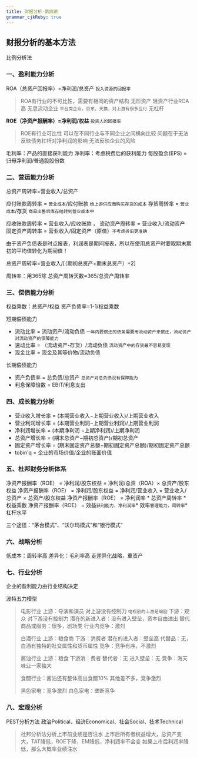 ```yaml
---
title: 财报分析·第四讲
grammar_cjkRuby: true
---
```

## 财报分析的基本方法
比例分析法
### 一、盈利能力分析

ROA（总资产回报率）=净利润/总资产 `投入资源的回报率`
>ROA有行业的不可比性，需要有相同的资产结构
>无形资产 轻资产行业ROA高
>无息流动企业 `平台类企业，京东、天猫，对上游有很多应付`
>无杠杆


**ROE（净资产报酬率）=净利润/权益** `投资人的回报率`
>ROE有行业可比性
>可以在不同行业与不同企业之间横向比较
 问题在于无法反映债务杠杆对净利润的影响 无法反映企业的风险

毛利率：产品的直接获利能力
净利率：考虑税费后的获利能力
每股盈余(EPS) =归母净利润/普通股股份数

### 二、营运能力分析

总资产周转率=营业收入/总资产

应付账款周转率 = `营业成本`/应付账款 `给上游供应商购买存货的成本`
存货周转率 = `营业成本`/存货 `商品出售后库存结转到营业成本中`

应收账款周转率 = 营业收入/应收账款 ，
流动资产周转率 = 营业收入/流动资产 
固定资产周转率 = 营业收入/固定资产（原值）`不考虑折旧更准确`

由于资产负债表是时点报表，利润表是期间报表，所以在使用总资产时要取期末期初的平均值转化为期间值！

总资产周转率=营业收入/[（期初总资产+期末总资产）÷2]

周转率：用365除
总资产周转天数=365/总资产周转率

### 三、偿债能力分析

权益乘数：总资产/权益
资产负债率=1-1/权益乘数

短期偿债能力
- 流动比率 = 流动资产/流动负债 `一年内要偿还的债务需要用流动资产来偿还，流动资产对流动资产的保障能力`
- 速动比率 = （流动资产-存货）/流动负债 `流动资产中的存货最不容易变现` 
- 现金比率 = 现金及其等价物/流动负债

长期偿债能力
- 资产负债率 = 总负债/总资产 `总资产对总负债没有保障能力`
- 利息保障倍数 = EBIT/利息支出

### 四、成长能力分析
- 营业收入增长率 = (本期营业收入−上期营业收入)/上期营业收入
- 营业利润增长率 = (本期营业利润−上期营业利润)/上期营业利润
- 净利润增长率 = (本期净利润 −上期净利润)/上期净利润
- 总资产增长率 = (期末总资产−期初总资产)/期初总资产
- 固定资产增长率 = (期末固定资产总额−期初固定资产总额)/期初固定资产总额
- tobin'q = 企业的市场价值/企业的账面价值

### 五、杜邦财务分析体系
净资产报酬率（ROE） = 净利润/股东权益 = 净利润/总资（ROA）× 总资产/股东权益
净资产报酬率（ROE） = 净利润/股东权益 = 净利润/营业收入 × 营业收入/总资产 × 总资产/股东权益
净资产报酬率（ROE） = 净利润率 * 总资产周转率 * 权益乘数
净资产报酬率（ROE） = 效益`获利能力，净利润率`* 效率`管理能力，周转率`* 杠杆水平

三个途径：“茅台模式”、“沃尔玛模式”和“银行模式”

### 六、战略分析
低成本：周转率高
差异化：毛利率高 走差异化战略，重资产

### 七、行业分析
企业的盈利能力由行业结构决定

波特五力模型

>电影行业
>上游：导演和演员 对上游没有控制力  `电视剧的上游是编剧`
>下游：观众 对下游没有控制力
>潜在的新进入者：没有进入壁垒，资本自由进出
>替代商品或服务：很多，剧场类
>行业内竞争：激烈
>
>白酒行业
>上游：粮食商
>下游：消费者
>潜在的进入者：壁垒高
>代替品：无，白酒有独特的社交属性和货币属性
>竞争：竞争有序，不激烈
>
>酱油行业
>上游：粮食
>下游消：费者
>替代者：无
>进入壁垒：无
>竞争：海天味业一家独大
>
>食醋行业：酱油还有整体高出食醋10%
>其他差不多，竞争激烈
>
>黑色家电：竞争激烈
>白色家电：垄断竞争

### 八、宏观分析
PEST分析方法 
政治Political、经济Economical、社会Social、技术Technical

>杜邦分析法分析上市前业绩是否注水
上市后所有者权益增大，总资产变大，TAT降低，ROE下降，EM降低，净利润率不会变
如果上市后利润率降低，那么大概率业绩注水


